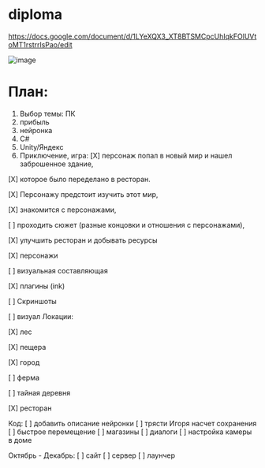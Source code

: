 # diploma

https://docs.google.com/document/d/1LYeXQX3_XT8BTSMCpcUhIqkFOlUVtoMT1rstrrlsPao/edit

![image](https://github.com/Banstra/diploma/assets/97594123/61fd4a77-eae3-450d-b923-e366281a3e96)

<h1>План:</h1>

1. Выбор темы: ПК 
2. прибыль
3. нейронка
4. C#
5. Unity/Яндекс
6. Приключение,
   игра:
[X] персонаж попал в новый мир и нашел заброшенное здание,

[X] которое было переделано в ресторан. 

[X] Персонажу предстоит изучить этот мир, 

[X] знакомится с персонажами, 

[ ] проходить сюжет (разные концовки и отношения с персонажами), 

[X] улучшить ресторан и добывать ресурсы

[X] персонажи

[ ] визуальная составляющая

[X] плагины  (ink)

[ ] Скриншоты

[ ] визуал
Локации:

  [X] лес

  [X] пещера

  [X] город
  
  [ ] ферма
  
  [ ] тайная деревня
  
  [X] ресторан

Код: 
[ ] добавить описание нейронки
[ ] трясти Игоря насчет сохранения
[ ] быстрое перемещение
[ ] магазины
[ ] диалоги 
[ ] настройка камеры в доме

Октябрь - Декабрь:
[ ] сайт
[ ] сервер
[ ] лаунчер



